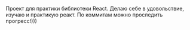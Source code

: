 Проект для практики библиотеки React. Делаю себе в удовольствие, изучаю и практикую реакт. По коммитам можно проследить прогресс!)))
